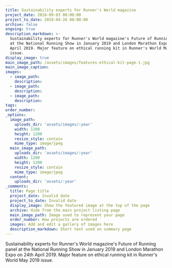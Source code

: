 ```yaml
---
title: Sustainability experts for Runner's World magazine
project_date: 2018-09-03 00:00:00
project_to_date: 2019-04-26 00:00:00
archive: false
ongoing: true
description_markdown: >-
  Sustainability experts for Runner's World magazine's Future of Running panel
  at the National Running Show in January 2019 and London Marathon Expo on 24th
  April 2019. Major feature on ethical running kit in Runner's World May 2019
  issue.
display_image: true
main_image_path: /assets/images/features-ethical-kit-page-1.jpg
main_image_caption:
images:
  - image_path:
    description:
  - image_path:
    description:
  - image_path:
    description:
tags:
order_number:
_options:
  image_path:
    uploads_dir: 'assets/images/:year'
    width: 1200
    height: 1200
    resize_style: contain
    mime_type: image/jpeg
  main_image_path:
    uploads_dir: 'assets/images/:year'
    width: 1200
    height: 1200
    resize_style: contain
    mime_type: image/jpeg
  content:
    uploads_dir: 'assets/:year'
_comments:
  title: Page title
  project_date: Invalid date
  project_to_date: Invalid date
  display_image: Show the featured image at the top of the page
  archive: Hide from the main project listing page
  main_image_path: Image used to represent your page
  order_number: How projects are ordered
  images: Add and edit a gallery of images here
  description_markdown: Short text used on summary page
---
```


Sustainability experts for Runner's World magazine's Future of Running panel at the National Running Show in January 2019 and London Marathon Expo on 24th April 2019. Major feature on ethical running kit in Runner's World May 2019 issue.